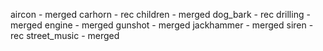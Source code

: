 aircon - merged
carhorn - rec
children - merged
dog_bark - rec
drilling - merged
engine - merged
gunshot - merged
jackhammer - merged
siren - rec
street_music - merged

